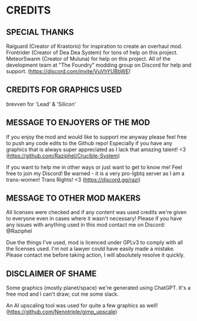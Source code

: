 # CREDITS

## SPECIAL THANKS

Raiguard (Creator of Krastorio) for inspiration to create an overhaul mod.
Frontrider (Creator of Dea Dea System) for tons of help on this project.
MeteorSwarm (Creator of Muluna) for help on this project.
All of the development team at "The Foundry" modding group on Discord for help and support.
(<https://discord.com/invite/VuVhYUBbWE>)

## CREDITS FOR GRAPHICS USED

brevven for 'Lead' & 'Silicon'

## MESSAGE TO ENJOYERS OF THE MOD

If you enjoy the mod and would like to support me anyway please feel free to push any code edits to the Github repo!
Especially if you have any graphics that is always super appreciated as I lack that amazing talent! <3
(<https://github.com/Raziphel/Crucible-System>)  

If you want to help me in other ways or just want to get to know me!  Feel free to join my Discord!
Be warned - it is a very pro-lgbtq server as I am a trans-women! Trans Rights! <3
(<https://discord.gg/razi>)

## MESSAGE TO OTHER MOD MAKERS

All licenses were checked and if any content was used credits we're given to everyone even in cases where it wasn't necessary!
Please if you have any issues with anything used in this mod contact me on Discord: @Raziphel

Due the things I've used, mod is licenced under GPLv3 to comply with all the licenses used.
I'm not a lawyer could have easily made a mistake.  Please contact me before taking action, I will absolutely resolve it quickly.

## DISCLAIMER OF SHAME

Some graphics (mostly planet/space) we're generated using ChatGPT.
It's a free mod and I can't draw; cut me some slack.

An AI upscaling tool was used for quite a few graphics as well!
(<https://github.com/Nenotriple/gimp_upscale>)
